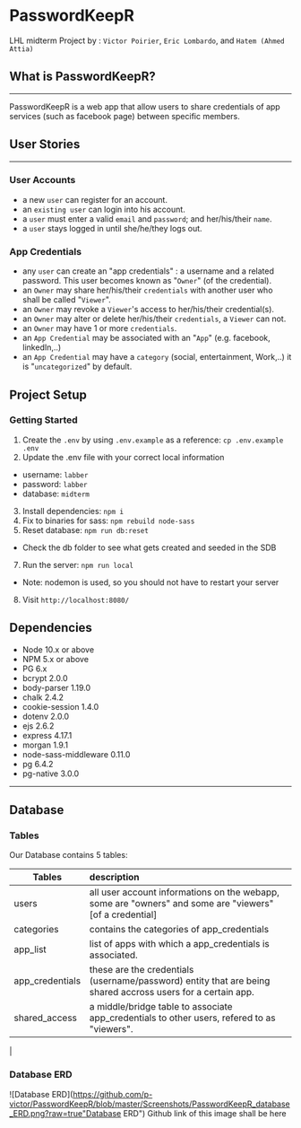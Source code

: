 PasswordKeepR
=========
LHL midterm Project by : `Victor Poirier`, `Eric Lombardo`, and `Hatem (Ahmed Attia)`

## What is PasswordKeepR?
---
PasswordKeepR is a web app that allow users to share credentials of app services (such as facebook page) between specific members.

## User Stories
---
### User Accounts
* a new `user` can register for an account.
* an `existing user` can login into his account.
* a `user` must enter a valid `email` and `password`; and her/his/their `name`.
* a `user` stays logged in until she/he/they logs out.
### App Credentials
* any `user` can create an "app credentials" : a username and a related password. This user becomes known as "`Owner`" (of the credential).
* an `Owner` may share her/his/their `credentials` with another user who shall be called "`Viewer`".
* an `Owner` may revoke a `Viewer`'s access to her/his/their credential(s).
* an `Owner` may alter or delete her/his/their `credentials`, a `Viewer` can not.
* an `Owner` may have 1 or more `credentials`.
* an `App Credential` may be associated with an "`App`" (e.g. facebook, linkedIn,..)
* an `App Credential` may have a `category` (social, entertainment, Work,..) it is "`uncategorized`" by default.

## Project Setup
### Getting Started

1. Create the `.env` by using `.env.example` as a reference: `cp .env.example .env`
2. Update the .env file with your correct local information 
  - username: `labber` 
  - password: `labber` 
  - database: `midterm`
3. Install dependencies: `npm i`
4. Fix to binaries for sass: `npm rebuild node-sass`
5. Reset database: `npm run db:reset`
  - Check the db folder to see what gets created and seeded in the SDB
7. Run the server: `npm run local`
  - Note: nodemon is used, so you should not have to restart your server
8. Visit `http://localhost:8080/`

## Dependencies

- Node 10.x or above
- NPM 5.x or above
- PG 6.x
- bcrypt 2.0.0
- body-parser 1.19.0
- chalk 2.4.2
- cookie-session 1.4.0
- dotenv 2.0.0
- ejs 2.6.2
- express 4.17.1
- morgan 1.9.1
- node-sass-middleware 0.11.0
- pg 6.4.2
- pg-native 3.0.0

_________________ 
## Database 

### Tables 
Our Database contains 5 tables: 

| Tables          | description
| ----------------|:-----------
| users           | all user account informations on the webapp, some are "owners" and some are "viewers" [of a credential]
| categories      | contains the categories of app_credentials
| app_list        | list of apps with which a app_credentials is associated.
| app_credentials | these are the credentials (username/password) entity that are being shared accross users for a certain app.
| shared_access   | a middle/bridge table to associate app_credentials to other users, refered to as "viewers".
|

### Database ERD 
![Database ERD](https://github.com/p-victor/PasswordKeepR/blob/master/Screenshots/PasswordKeepR_database_ERD.png?raw=true"Database ERD")
Github link of this image shall be here 


